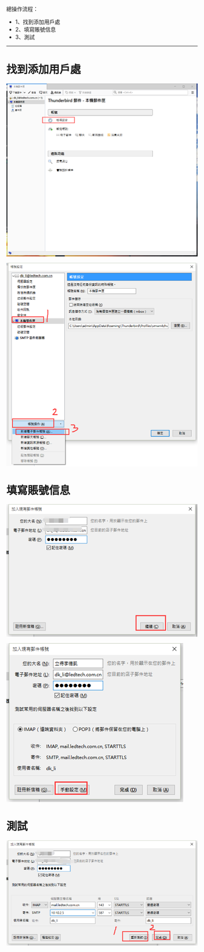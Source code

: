 總操作流程：
- 1、找到添加用戶處
- 2、填寫賬號信息
- 3、測試

***
# 找到添加用戶處

![](image/2-1.png)

![](image/2-2.png)

# 填寫賬號信息

![](image/2-3.png)

![](image/2-4.png)

# 測試

![](image/2-5.png)